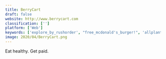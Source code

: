 ```yaml
---
title: BerryCart
draft: false 
website: http://www.berrycart.com
classification: ['']
platform: ['Web']
keywords: ['explore_by_rushorder', "free_mcdonald's_burger!", 'allplants']
image: 2020/04/BerryCart.png
---
```

Eat healthy. Get paid.